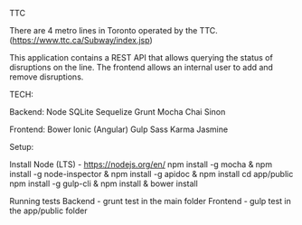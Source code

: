 TTC

There are 4 metro lines in Toronto operated by the TTC.
(https://www.ttc.ca/Subway/index.jsp)

This application contains a REST API that allows querying the status of disruptions on the line.
The frontend allows an internal user to add and remove disruptions.

TECH:

Backend:
Node
SQLite
Sequelize
Grunt
Mocha
Chai
Sinon

Frontend:
Bower
Ionic (Angular)
Gulp
Sass
Karma
Jasmine


Setup:

Install Node (LTS) - https://nodejs.org/en/
npm install -g mocha & npm install -g node-inspector & npm install -g apidoc & npm install
cd app/public
npm install -g gulp-cli & npm install & bower install

Running tests
Backend  - grunt test in the main folder
Frontend - gulp test in the app/public folder
